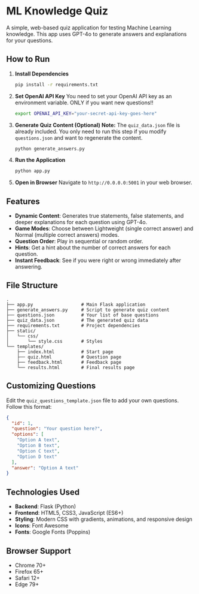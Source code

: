 # ML Knowledge Quiz

A simple, web-based quiz application for testing Machine Learning knowledge. This app uses GPT-4o to generate answers and explanations for your questions.

## How to Run

1.  **Install Dependencies**
    ```bash
    pip install -r requirements.txt
    ```

2.  **Set OpenAI API Key**
    You need to set your OpenAI API key as an environment variable. ONLY if you want new questions!!
    ```bash
    export OPENAI_API_KEY="your-secret-api-key-goes-here"
    ```

3.  **Generate Quiz Content (Optional)**
    **Note:** The `quiz_data.json` file is already included. You only need to run this step if you modify `questions.json` and want to regenerate the content.
    ```bash
    python generate_answers.py
    ```

4.  **Run the Application**
    ```bash
    python app.py
    ```

5.  **Open in Browser**
    Navigate to `http://0.0.0.0:5001` in your web browser.

## Features

- **Dynamic Content**: Generates true statements, false statements, and deeper explanations for each question using GPT-4o.
- **Game Modes**: Choose between Lightweight (single correct answer) and Normal (multiple correct answers) modes.
- **Question Order**: Play in sequential or random order.
- **Hints**: Get a hint about the number of correct answers for each question.
- **Instant Feedback**: See if you were right or wrong immediately after answering.

## File Structure

```
.
├── app.py                  # Main Flask application
├── generate_answers.py     # Script to generate quiz content
├── questions.json          # Your list of base questions
├── quiz_data.json          # The generated quiz data
├── requirements.txt        # Project dependencies
├── static/
│   └── css/
│       └── style.css       # Styles
└── templates/
    ├── index.html          # Start page
    ├── quiz.html           # Question page
    ├── feedback.html       # Feedback page
    └── results.html        # Final results page
```

## Customizing Questions 

Edit the `quiz_questions_template.json` file to add your own questions. Follow this format:

```json
{
  "id": 1,
  "question": "Your question here?",
  "options": [
    "Option A text",
    "Option B text", 
    "Option C text",
    "Option D text"
  ],
  "answer": "Option A text"
}
```

## Technologies Used 

- **Backend**: Flask (Python)
- **Frontend**: HTML5, CSS3, JavaScript (ES6+)
- **Styling**: Modern CSS with gradients, animations, and responsive design
- **Icons**: Font Awesome
- **Fonts**: Google Fonts (Poppins)

## Browser Support 

- Chrome 70+
- Firefox 65+
- Safari 12+
- Edge 79+

